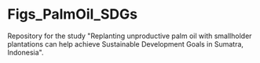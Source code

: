 # Figs_PalmOil_SDGs
Repository for the study "Replanting unproductive palm oil with smallholder plantations can help achieve Sustainable Development Goals in Sumatra, Indonesia".
